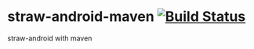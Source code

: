 straw-android-maven [![Build Status](https://travis-ci.org/kt3k/straw-android-maven.png?branch=master)](https://travis-ci.org/kt3k/straw-android-maven)
===================

straw-android with maven
